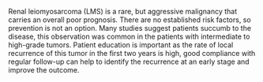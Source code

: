 Renal leiomyosarcoma (LMS) is a rare, but aggressive malignancy that carries an overall poor prognosis. There are no established risk factors, so prevention is not an option. Many studies suggest patients succumb to the disease, this observation was common in the patients with intermediate to high-grade tumors. Patient education is important as the rate of local recurrence of this tumor in the first two years is high, good compliance with regular follow-up can help to identify the recurrence at an early stage and improve the outcome.
